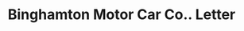 ---
doi: 10.7916/D80S11FK
date_other: '1917'
date_other_textual: '1917'
form: correspondence
genre:
- Letters (correspondence)
name:
- Binghamton Motor Car Co.
object_in_context_url: https://biggert.cul.columbia.edu/items/view/ave_biggert_00843
subject_hierarchical_geographic:
- Binghamton, New York, United States
subject_name:
- Binghamton Motor Car Co.
title: Binghamton Motor Car Co.. Letter
sort_title: Binghamton Motor Car Co.. Letter
call_number: ave_biggert_00843
coordinates:
- 42.102222222222224,-75.91166666666668
pid: ave_biggert_00843
identifiers: ave_biggert_00843
thumbnail: https://derivativo-2.library.columbia.edu/iiif/2/ldpd:345892/full/!256,256/0/native.jpg
permalink: /biggert/ave_biggert_00843/
layout: iiif-image-page
---